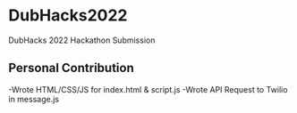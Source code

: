 # DubHacks2022
DubHacks 2022 Hackathon Submission

## Personal Contribution
-Wrote HTML/CSS/JS for index.html & script.js
-Wrote API Request to Twilio in message.js
